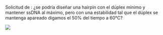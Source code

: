 Solicitud de : ¿se podría diseñar una hairpin con el dúplex mínimo y mantener ssDNA al máximo, pero con una estabilidad tal que el dúplex se mantenga apareado digamos el 50% del tiempo a 60°C?

[![](https://mermaid.ink/img/pako:eNqVGNtu48b1VwbMgyVUpkhRF4vYuNjaXneR2FEsd4PGdhcjciRPTc4onKFjxTbQp6J9LfoF_YICfWif9wPyEfslPTOHN0l2qvpBJufc72f46EQyZk7oLDK6vCWXx9eCwN9U00y3ruy_kFycvyW_pTxbckFOmWAZ1TK7aZP9_UPyXixzfdW9dn6nWIZv4ZtZ1j08I4r9kDMRMUW0JAukYxZ2As-LFZnzRLMsJCkX3ZQ-kLuIJt1UJhanJZeaS0GT9rXTvUG18NcKscInNKOpurp23swO3_EHFuMJA64qfNOdHVpOE_Il8ftkRhWo0lKapWSw17agbwFUQRIpl3h8sU0RFBRTAPX8EqQpT_D8UmqakISJhb4FlEFAhL521vRGba3il1ImR7csunv8wJkQ1HhYw5myvLhQwCxh8a9Rm_O3c5nEHROHZSL1M7KreBiOT-fyiZxkmcx8Ewz7FJIzrhQXC2Rdu3Gd8vdMPZHTW6k0amQfVZTxpd7Q5rlpTU1Ryf-OZsKKNw8gNyST81MSc0VnQI6xmBIpklWtywYbVIaJryEWGNci4SAViDmsotoyGeN7Hc_zCNUQoqVW7Q2PW4WswwuWawbgUQmesh9QoO-WSc7IBRWxTMm0yOQ6pUKTHxlCi1x42z3qnnYvi8QKyTocIxmSjN1DcjISyXSZsJQJTeScTDC3QpNaW1T4ww-PgCTXFKuCYA1BlnNEKFQVeTqDQlxUXttwCVpqjbZeP86Xj5V5hg9NMkbjFVQvE2XES8ytEL0ANolQZCz6s-eW72SSsZhHRqs6jHUB9NyR6xXVBOE0-ucZC8nQ-_TPozVPFG0GTCfHQFg2GtKyZdcu0SaZhO6jEPGMC57mKZlnjBFmnWfxlM7yyAgiy1q7gsHbZCEzrm_TQtZK0JRHgCihXabQthZow_f5HficltjtNWW_yXWprT36_Kd_kGOp92cZje6YJkJiTCvgz38_Ja2yF7b_jxT4piU-_atNNE_L_HrgerWRAGUsiv6p2NQ6AGMVuHhGpqVXqkAdSQGZq0ncUF1LCzKpSpYwIAgX4MEibfdae_YQuvKP4BWy197Dc3eP5AIh2x2y1Mfq94EmPG7q13drzRBK17Kp8pNtKH4RNqb4QoAaRibqNrniN_iKul1c-cE-v8FoQmV_R7WSYv8o48DG4rVf4N9D_ueSsAed0Qb_dbwA8Wy3-bayHYUJCU6DeWXiWaXiZh9r-KH2y2MdI8Pp3pyVBWsR6nJkf2SRtp0ZH0OYoRa_FonaWDu6aTE20PC6Vxd86uZxJHOh_S1N6zaBGfrOzvnHtalv5TFhJ0OpdRO7Uv6IJtHlLdP0FRwrx2qDoEdTPiaoHCsK2umCrY-uBvaGj3pNH0HhKh6XzYJYRpvO6P2SMzbloKqlPZjRA9ee5IkZN--gruykm2CGrKX1z_8xWwnpkpZPfkXYH1pgaPfist3ITLO3eK7n-eODEW5TLWghn_79VdFVARwEgesPyFekZdvqq62KgLiWt--3S9mf__oXKCgyz5NkRRoZXIA8dxAS6MM84bOM5-kaLHyt4CtnlFN4AvsNOmbYGMMfuMohsX56udiLtWi9wx7BFNMwlifT7gksHZB0rIL1juu8JwldyVyvMWxsQKTF54Tew5pnMrW9IQNbohFCPv_5b2bbqWAXTMkkN_qGJIAV5Xjyfk0GZDBTNTtjgOrCIPt4_lEpd6k2T92lWGyPcuMu67opbOQMZOZJ4b6Ri2cED9eddsEimcUwIwQssEKFldbvj4sFojp5B_F-ecAaaN2MW4250P6lUWaPIbfmZa5jYtRA4xk41LewU02mHePVzX7YsHaz_h4b9w7Lsrx4xGvLDCJX1b-9zjQQbNlO6T2zMdsq8AbmGayk5S6KzYfR6JbFDXKMzoFrTwgWnDVZbeV1Zg2ksVTuvV2S6nRZ29gaQQB_t1_h8VHlaUqzlRup-5rR--OO8VenKIhO0ew6FqhNZXbIUn004YAHsbBPm9EobbOxgD30zkcrx659I7OVuVDOoDXoVb34XcI0HDS0nUrYLgDV5gxVEYNdQiwQ4QwKkgi2gAYAXvuSpOYdriWzoqpLc3_DZSIXPDLDFGY-n8MjuKm292v5I8wNI8KuKqZFlKZmqYxxwYPbDu6Gc3ovMyOk7hdqc50y5laG94orhFdbftLoif_T9ieojH3TS59w50okXALMnmXOwO7NBruz3XWXrg1vGGVx7CY0o4mhjIlZElnczQU-YD-SSzOooGoV5Dku5i_4A4fiFPPNTFRwSZHpxWG4nuym7PECXX8zqOq20VLNxDUtQ5kVWGkeqQpobpr1pcdi5KrBHPxtHKyqPNwCbfrWAAutzfQgiYzQ9M3vEYVN1ugTEbeu4Oem3cRQepUw_KhieCXhF148ov15ByIg71j4xXw-70QQwsw-NomAV0ES9X0W0B1I8PsIEhmSg12Iio8ThXbBcEz9HajKy0QhbHDgBfEOZPXYR8LhrOfTgx0Iy5FXeKTX971oB7K6QxX29UcHg9EuhEVoCzI26o-9XYJmP8QUVLOxH_m7aFmu10hG_WHPG-1M1it9AuH2-juQ4bcRJIqj3rA3fIXI6TiLjMdOCN2CdZwUGiU1r86jYXftQOtMYS8O4TGm2d21cy2egWZJxfdSpiVZJvPFrRPOaaLgLV_CxY0dc2ru0RUKdHyW2XHqhH3ftzyc8NF5cEL_YOx6gT8Y9Yf-uDcaBx1n5YT7ftAfucFgMPIPhuNg1AueO85PVmrfDcaD3ng8Hvb6njfsjwcdB673sDic4QdP-93z-b8O8QDG?type=png)](https://mermaid.live/edit#pako:eNqVGNtu48b1VwbMgyVUpkhRF4vYuNjaXneR2FEsd4PGdhcjciRPTc4onKFjxTbQp6J9LfoF_YICfWif9wPyEfslPTOHN0l2qvpBJufc72f46EQyZk7oLDK6vCWXx9eCwN9U00y3ruy_kFycvyW_pTxbckFOmWAZ1TK7aZP9_UPyXixzfdW9dn6nWIZv4ZtZ1j08I4r9kDMRMUW0JAukYxZ2As-LFZnzRLMsJCkX3ZQ-kLuIJt1UJhanJZeaS0GT9rXTvUG18NcKscInNKOpurp23swO3_EHFuMJA64qfNOdHVpOE_Il8ftkRhWo0lKapWSw17agbwFUQRIpl3h8sU0RFBRTAPX8EqQpT_D8UmqakISJhb4FlEFAhL521vRGba3il1ImR7csunv8wJkQ1HhYw5myvLhQwCxh8a9Rm_O3c5nEHROHZSL1M7KreBiOT-fyiZxkmcx8Ewz7FJIzrhQXC2Rdu3Gd8vdMPZHTW6k0amQfVZTxpd7Q5rlpTU1Ryf-OZsKKNw8gNyST81MSc0VnQI6xmBIpklWtywYbVIaJryEWGNci4SAViDmsotoyGeN7Hc_zCNUQoqVW7Q2PW4WswwuWawbgUQmesh9QoO-WSc7IBRWxTMm0yOQ6pUKTHxlCi1x42z3qnnYvi8QKyTocIxmSjN1DcjISyXSZsJQJTeScTDC3QpNaW1T4ww-PgCTXFKuCYA1BlnNEKFQVeTqDQlxUXttwCVpqjbZeP86Xj5V5hg9NMkbjFVQvE2XES8ytEL0ANolQZCz6s-eW72SSsZhHRqs6jHUB9NyR6xXVBOE0-ucZC8nQ-_TPozVPFG0GTCfHQFg2GtKyZdcu0SaZhO6jEPGMC57mKZlnjBFmnWfxlM7yyAgiy1q7gsHbZCEzrm_TQtZK0JRHgCihXabQthZow_f5HficltjtNWW_yXWprT36_Kd_kGOp92cZje6YJkJiTCvgz38_Ja2yF7b_jxT4piU-_atNNE_L_HrgerWRAGUsiv6p2NQ6AGMVuHhGpqVXqkAdSQGZq0ncUF1LCzKpSpYwIAgX4MEibfdae_YQuvKP4BWy197Dc3eP5AIh2x2y1Mfq94EmPG7q13drzRBK17Kp8pNtKH4RNqb4QoAaRibqNrniN_iKul1c-cE-v8FoQmV_R7WSYv8o48DG4rVf4N9D_ueSsAed0Qb_dbwA8Wy3-bayHYUJCU6DeWXiWaXiZh9r-KH2y2MdI8Pp3pyVBWsR6nJkf2SRtp0ZH0OYoRa_FonaWDu6aTE20PC6Vxd86uZxJHOh_S1N6zaBGfrOzvnHtalv5TFhJ0OpdRO7Uv6IJtHlLdP0FRwrx2qDoEdTPiaoHCsK2umCrY-uBvaGj3pNH0HhKh6XzYJYRpvO6P2SMzbloKqlPZjRA9ee5IkZN--gruykm2CGrKX1z_8xWwnpkpZPfkXYH1pgaPfist3ITLO3eK7n-eODEW5TLWghn_79VdFVARwEgesPyFekZdvqq62KgLiWt--3S9mf__oXKCgyz5NkRRoZXIA8dxAS6MM84bOM5-kaLHyt4CtnlFN4AvsNOmbYGMMfuMohsX56udiLtWi9wx7BFNMwlifT7gksHZB0rIL1juu8JwldyVyvMWxsQKTF54Tew5pnMrW9IQNbohFCPv_5b2bbqWAXTMkkN_qGJIAV5Xjyfk0GZDBTNTtjgOrCIPt4_lEpd6k2T92lWGyPcuMu67opbOQMZOZJ4b6Ri2cED9eddsEimcUwIwQssEKFldbvj4sFojp5B_F-ecAaaN2MW4250P6lUWaPIbfmZa5jYtRA4xk41LewU02mHePVzX7YsHaz_h4b9w7Lsrx4xGvLDCJX1b-9zjQQbNlO6T2zMdsq8AbmGayk5S6KzYfR6JbFDXKMzoFrTwgWnDVZbeV1Zg2ksVTuvV2S6nRZ29gaQQB_t1_h8VHlaUqzlRup-5rR--OO8VenKIhO0ew6FqhNZXbIUn004YAHsbBPm9EobbOxgD30zkcrx659I7OVuVDOoDXoVb34XcI0HDS0nUrYLgDV5gxVEYNdQiwQ4QwKkgi2gAYAXvuSpOYdriWzoqpLc3_DZSIXPDLDFGY-n8MjuKm292v5I8wNI8KuKqZFlKZmqYxxwYPbDu6Gc3ovMyOk7hdqc50y5laG94orhFdbftLoif_T9ieojH3TS59w50okXALMnmXOwO7NBruz3XWXrg1vGGVx7CY0o4mhjIlZElnczQU-YD-SSzOooGoV5Dku5i_4A4fiFPPNTFRwSZHpxWG4nuym7PECXX8zqOq20VLNxDUtQ5kVWGkeqQpobpr1pcdi5KrBHPxtHKyqPNwCbfrWAAutzfQgiYzQ9M3vEYVN1ugTEbeu4Oem3cRQepUw_KhieCXhF148ov15ByIg71j4xXw-70QQwsw-NomAV0ES9X0W0B1I8PsIEhmSg12Iio8ThXbBcEz9HajKy0QhbHDgBfEOZPXYR8LhrOfTgx0Iy5FXeKTX971oB7K6QxX29UcHg9EuhEVoCzI26o-9XYJmP8QUVLOxH_m7aFmu10hG_WHPG-1M1it9AuH2-juQ4bcRJIqj3rA3fIXI6TiLjMdOCN2CdZwUGiU1r86jYXftQOtMYS8O4TGm2d21cy2egWZJxfdSpiVZJvPFrRPOaaLgLV_CxY0dc2ru0RUKdHyW2XHqhH3ftzyc8NF5cEL_YOx6gT8Y9Yf-uDcaBx1n5YT7ftAfucFgMPIPhuNg1AueO85PVmrfDcaD3ng8Hvb6njfsjwcdB673sDic4QdP-93z-b8O8QDG)
